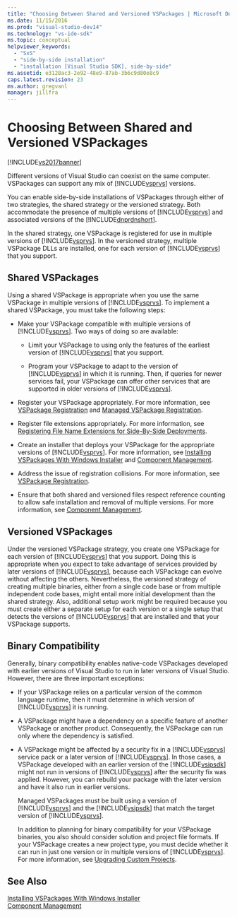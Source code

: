 ```yaml
---
title: "Choosing Between Shared and Versioned VSPackages | Microsoft Docs"
ms.date: 11/15/2016
ms.prod: "visual-studio-dev14"
ms.technology: "vs-ide-sdk"
ms.topic: conceptual
helpviewer_keywords: 
  - "SxS"
  - "side-by-side installation"
  - "installation [Visual Studio SDK], side-by-side"
ms.assetid: e3128ac3-2e92-48e9-87ab-3b6c9d80e8c9
caps.latest.revision: 23
ms.author: gregvanl
manager: jillfra
---
```

# Choosing Between Shared and Versioned VSPackages
[!INCLUDE[vs2017banner](../includes/vs2017banner.md)]

Different versions of Visual Studio can coexist on the same computer. VSPackages can support any mix of [!INCLUDE[vsprvs](../includes/vsprvs-md.md)] versions.  
  
 You can enable side-by-side installations of VSPackages through either of two strategies, the shared strategy or the versioned strategy. Both accommodate the presence of multiple versions of [!INCLUDE[vsprvs](../includes/vsprvs-md.md)] and associated versions of the [!INCLUDE[dnprdnshort](../includes/dnprdnshort-md.md)].  
  
 In the shared strategy, one VSPackage is registered for use in multiple versions of [!INCLUDE[vsprvs](../includes/vsprvs-md.md)]. In the versioned strategy, multiple VSPackage DLLs are installed, one for each version of [!INCLUDE[vsprvs](../includes/vsprvs-md.md)] that you support.  
  
## Shared VSPackages  
 Using a shared VSPackage is appropriate when you use the same VSPackage in multiple versions of [!INCLUDE[vsprvs](../includes/vsprvs-md.md)]. To implement a shared VSPackage, you must take the following steps:  
  
- Make your VSPackage compatible with multiple versions of [!INCLUDE[vsprvs](../includes/vsprvs-md.md)]. Two ways of doing so are available:  
  
    -   Limit your VSPackage to using only the features of the earliest version of [!INCLUDE[vsprvs](../includes/vsprvs-md.md)] that you support.  
  
    -   Program your VSPackage to adapt to the version of [!INCLUDE[vsprvs](../includes/vsprvs-md.md)] in which it is running. Then, if queries for newer services fail, your VSPackage can offer other services that are supported in older versions of [!INCLUDE[vsprvs](../includes/vsprvs-md.md)].  
  
- Register your VSPackage appropriately. For more information, see [VSPackage Registration](../extensibility/internals/vspackage-registration.md) and [Managed VSPackage Registration](http://msdn.microsoft.com/f69e0ea3-6a92-4639-8ca9-4c9c210e58a1).  
  
- Register file extensions appropriately. For more information, see [Registering File Name Extensions for Side-By-Side Deployments](../extensibility/registering-file-name-extensions-for-side-by-side-deployments.md).  
  
- Create an installer that deploys your VSPackage for the appropriate versions of [!INCLUDE[vsprvs](../includes/vsprvs-md.md)]. For more information, see [Installing VSPackages With Windows Installer](../extensibility/internals/installing-vspackages-with-windows-installer.md) and [Component Management](../extensibility/internals/component-management.md).  
  
- Address the issue of registration collisions. For more information, see [VSPackage Registration](../extensibility/internals/vspackage-registration.md).  
  
- Ensure that both shared and versioned files respect reference counting to allow safe installation and removal of multiple versions. For more information, see [Component Management](../extensibility/internals/component-management.md).  
  
## Versioned VSPackages  
 Under the versioned VSPackage strategy, you create one VSPackage for each version of [!INCLUDE[vsprvs](../includes/vsprvs-md.md)] that you support. Doing this is appropriate when you expect to take advantage of services provided by later versions of [!INCLUDE[vsprvs](../includes/vsprvs-md.md)], because each VSPackage can evolve without affecting the others. Nevertheless, the versioned strategy of creating multiple binaries, either from a single code base or from multiple independent code bases, might entail more initial development than the shared strategy. Also, additional setup work might be required because you must create either a separate setup for each version or a single setup that detects the versions of [!INCLUDE[vsprvs](../includes/vsprvs-md.md)] that are installed and that your VSPackage supports.  
  
## Binary Compatibility  
 Generally, binary compatibility enables native-code VSPackages developed with earlier versions of Visual Studio to run in later versions of Visual Studio. However, there are three important exceptions:  
  
- If your VSPackage relies on a particular version of the common language runtime, then it must determine in which version of [!INCLUDE[vsprvs](../includes/vsprvs-md.md)] it is running.  
  
- A VSPackage might have a dependency on a specific feature of another VSPackage or another product. Consequently, the VSPackage can run only where the dependency is satisfied.  
  
- A VSPackage might be affected by a security fix in a [!INCLUDE[vsprvs](../includes/vsprvs-md.md)] service pack or a later version of [!INCLUDE[vsprvs](../includes/vsprvs-md.md)]. In those cases, a VSPackage developed with an earlier version of the [!INCLUDE[vsipsdk](../includes/vsipsdk-md.md)] might not run in versions of [!INCLUDE[vsprvs](../includes/vsprvs-md.md)] after the security fix was applied. However, you can rebuild your package with the later version and have it also run in earlier versions.  
  
  Managed VSPackages must be built using a version of [!INCLUDE[vsprvs](../includes/vsprvs-md.md)] and the [!INCLUDE[vsipsdk](../includes/vsipsdk-md.md)] that match the target version of [!INCLUDE[vsprvs](../includes/vsprvs-md.md)].  
  
  In addition to planning for binary compatibility for your VSPackage binaries, you also should consider solution and project file formats. If your VSPackage creates a new project type, you must decide whether it can run in just one version or in multiple versions of [!INCLUDE[vsprvs](../includes/vsprvs-md.md)]. For more information, see [Upgrading Custom Projects](../misc/upgrading-custom-projects.md).  
  
## See Also  
 [Installing VSPackages With Windows Installer](../extensibility/internals/installing-vspackages-with-windows-installer.md)   
 [Component Management](../extensibility/internals/component-management.md)
